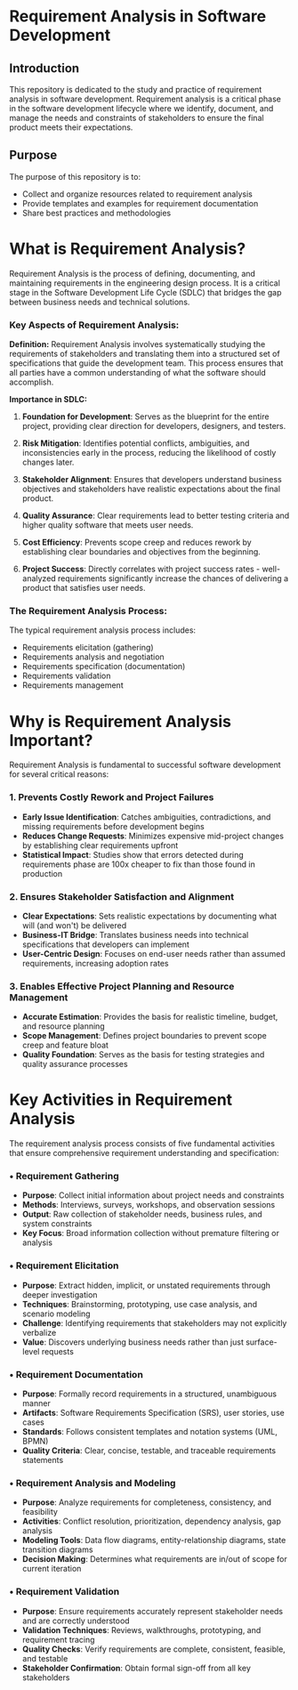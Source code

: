 # Requirement Analysis in Software Development
## Introduction

This repository is dedicated to the study and practice of requirement analysis in software development. Requirement analysis is a critical phase in the software development lifecycle where we identify, document, and manage the needs and constraints of stakeholders to ensure the final product meets their expectations.

## Purpose

The purpose of this repository is to:
- Collect and organize resources related to requirement analysis
- Provide templates and examples for requirement documentation
- Share best practices and methodologies


# What is Requirement Analysis?

Requirement Analysis is the process of defining, documenting, and maintaining requirements in the engineering design process. It is a critical stage in the Software Development Life Cycle (SDLC) that bridges the gap between business needs and technical solutions.

### Key Aspects of Requirement Analysis:

**Definition:**
Requirement Analysis involves systematically studying the requirements of stakeholders and translating them into a structured set of specifications that guide the development team. This process ensures that all parties have a common understanding of what the software should accomplish.

**Importance in SDLC:**

1. **Foundation for Development**: Serves as the blueprint for the entire project, providing clear direction for developers, designers, and testers.

2. **Risk Mitigation**: Identifies potential conflicts, ambiguities, and inconsistencies early in the process, reducing the likelihood of costly changes later.

3. **Stakeholder Alignment**: Ensures that developers understand business objectives and stakeholders have realistic expectations about the final product.

4. **Quality Assurance**: Clear requirements lead to better testing criteria and higher quality software that meets user needs.

5. **Cost Efficiency**: Prevents scope creep and reduces rework by establishing clear boundaries and objectives from the beginning.

6. **Project Success**: Directly correlates with project success rates - well-analyzed requirements significantly increase the chances of delivering a product that satisfies user needs.

### The Requirement Analysis Process:

The typical requirement analysis process includes:
- Requirements elicitation (gathering)
- Requirements analysis and negotiation
- Requirements specification (documentation)
- Requirements validation
- Requirements management

# Why is Requirement Analysis Important?

Requirement Analysis is fundamental to successful software development for several critical reasons:

### 1. Prevents Costly Rework and Project Failures
- **Early Issue Identification**: Catches ambiguities, contradictions, and missing requirements before development begins
- **Reduces Change Requests**: Minimizes expensive mid-project changes by establishing clear requirements upfront
- **Statistical Impact**: Studies show that errors detected during requirements phase are 100x cheaper to fix than those found in production

### 2. Ensures Stakeholder Satisfaction and Alignment
- **Clear Expectations**: Sets realistic expectations by documenting what will (and won't) be delivered
- **Business-IT Bridge**: Translates business needs into technical specifications that developers can implement
- **User-Centric Design**: Focuses on end-user needs rather than assumed requirements, increasing adoption rates

### 3. Enables Effective Project Planning and Resource Management
- **Accurate Estimation**: Provides the basis for realistic timeline, budget, and resource planning
- **Scope Management**: Defines project boundaries to prevent scope creep and feature bloat
- **Quality Foundation**: Serves as the basis for testing strategies and quality assurance processes

# Key Activities in Requirement Analysis

The requirement analysis process consists of five fundamental activities that ensure comprehensive requirement understanding and specification:

### • Requirement Gathering
- **Purpose**: Collect initial information about project needs and constraints
- **Methods**: Interviews, surveys, workshops, and observation sessions
- **Output**: Raw collection of stakeholder needs, business rules, and system constraints
- **Key Focus**: Broad information collection without premature filtering or analysis

### • Requirement Elicitation
- **Purpose**: Extract hidden, implicit, or unstated requirements through deeper investigation
- **Techniques**: Brainstorming, prototyping, use case analysis, and scenario modeling
- **Challenge**: Identifying requirements that stakeholders may not explicitly verbalize
- **Value**: Discovers underlying business needs rather than just surface-level requests

### • Requirement Documentation
- **Purpose**: Formally record requirements in a structured, unambiguous manner
- **Artifacts**: Software Requirements Specification (SRS), user stories, use cases
- **Standards**: Follows consistent templates and notation systems (UML, BPMN)
- **Quality Criteria**: Clear, concise, testable, and traceable requirements statements

### • Requirement Analysis and Modeling
- **Purpose**: Analyze requirements for completeness, consistency, and feasibility
- **Activities**: Conflict resolution, prioritization, dependency analysis, gap analysis
- **Modeling Tools**: Data flow diagrams, entity-relationship diagrams, state transition diagrams
- **Decision Making**: Determines what requirements are in/out of scope for current iteration

### • Requirement Validation
- **Purpose**: Ensure requirements accurately represent stakeholder needs and are correctly understood
- **Validation Techniques**: Reviews, walkthroughs, prototyping, and requirement tracing
- **Quality Checks**: Verify requirements are complete, consistent, feasible, and testable
- **Stakeholder Confirmation**: Obtain formal sign-off from all key stakeholders
